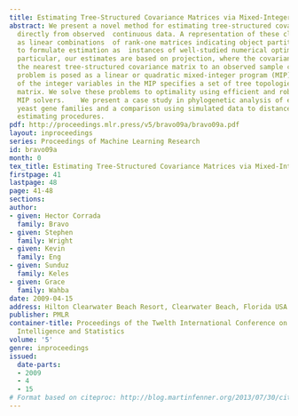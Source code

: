 ```yaml
---
title: Estimating Tree-Structured Covariance Matrices via Mixed-Integer Programming
abstract: We present a novel method for estimating tree-structured covariance matrices
  directly from observed  continuous data. A representation of these classes of matrices
  as linear combinations  of rank-one matrices indicating object partitions is used
  to formulate estimation as  instances of well-studied numerical optimization problems.    In
  particular, our estimates are based on projection, where the covariance estimate  is
  the nearest tree-structured covariance matrix to an observed sample covariance matrix.  The
  problem is posed as a linear or quadratic mixed-integer program (MIP) where  a setting
  of the integer variables in the MIP specifies a set of tree topologies of the structured  covariance
  matrix. We solve these problems to optimality using efficient and robust existing
  MIP solvers.    We present a case study in phylogenetic analysis of expression in
  yeast gene families and a comparison using simulated data to distance-based tree
  estimating procedures.
pdf: http://proceedings.mlr.press/v5/bravo09a/bravo09a.pdf
layout: inproceedings
series: Proceedings of Machine Learning Research
id: bravo09a
month: 0
tex_title: Estimating Tree-Structured Covariance Matrices via Mixed-Integer Programming
firstpage: 41
lastpage: 48
page: 41-48
sections: 
author:
- given: Hector Corrada
  family: Bravo
- given: Stephen
  family: Wright
- given: Kevin
  family: Eng
- given: Sunduz
  family: Keles
- given: Grace
  family: Wahba
date: 2009-04-15
address: Hilton Clearwater Beach Resort, Clearwater Beach, Florida USA
publisher: PMLR
container-title: Proceedings of the Twelth International Conference on Artificial
  Intelligence and Statistics
volume: '5'
genre: inproceedings
issued:
  date-parts:
  - 2009
  - 4
  - 15
# Format based on citeproc: http://blog.martinfenner.org/2013/07/30/citeproc-yaml-for-bibliographies/
---
```


